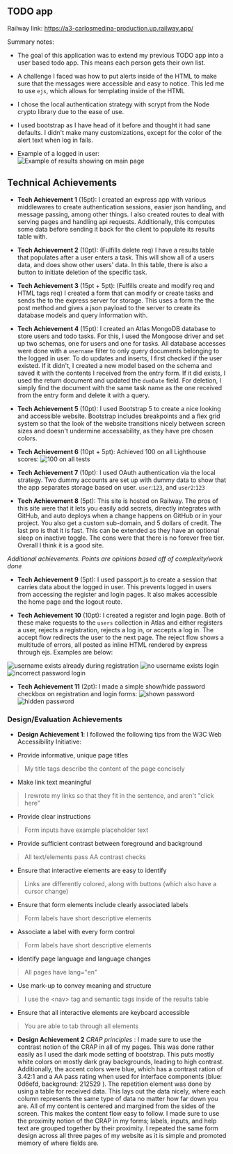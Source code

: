 ## TODO app

Railway link: https://a3-carlosmedina-production.up.railway.app/

Summary notes:

- The goal of this application was to extend my previous TODO app into a user based todo app. This means each person gets their own list.

- A challenge I faced was how to put alerts inside of the HTML to make sure that the messages were accessible and easy to notice. This led me to use `ejs`, which allows for templating inside of the HTML

- I chose the local authentication strategy with scrypt from the Node crypto library due to the ease of use.

- I used bootstrap as I have head of it before and thought it had sane defaults. I didn't make many customizations, except for the color of the alert text when log in fails.

- Example of a logged in user: ![Example of results showing on main page](/main_page.png)

## Technical Achievements

- **Tech Achievement 1** (15pt): I created an express app with various middlewares to create authentication sessions, easier json handling, and message passing, among other things. I also created routes to deal with serving pages and handling api requests. Additionally, this computes some data before sending it back for the client to populate its results table with.

- **Tech Achievement 2** (10pt): (Fulfills delete req) I have a results table that populates after a user enters a task. This will show all of a users data, and does show other users' data. In this table, there is also a button to initiate deletion of the specific task.

- **Tech Achievement 3** (15pt + 5pt): (Fulfills create and modify req and HTML tags req) I created a form that can modify or create tasks and sends the to the express server for storage. This uses a form the the post method and gives a json payload to the server to create its database models and query information with.

- **Tech Achievement 4** (15pt): I created an Atlas MongoDB database to store users and todo tasks. For this, I used the Mongoose driver and set up two schemas, one for users and one for tasks. All database accesses were done with a `username` filter to only query documents belonging to the logged in user. To do updates and inserts, I first checked if the user existed. If it didn't, I created a new model based on the schema and saved it with the contents I received from the entry form. If it did exists, I used the return document and updated the `dueDate` field. For deletion, I simply find the document with the same task name as the one received from the entry form and delete it with a query.

- **Tech Achievement 5** (10pt): I used Bootstrap 5 to create a nice looking and accessible website. Bootstrap includes breakpoints and a flex grid system so that the look of the website transitions nicely between screen sizes and doesn't undermine accessability, as they have pre chosen colors.

- **Tech Achievement 6** (10pt + 5pt): Achieved 100 on all Lighthouse scores: ![100 on all tests](/100_seo_after_robots.png)

- **Tech Achievement 7** (10pt): I used OAuth authentication via the local strategy. Two dummy accounts are set up with dummy data to show that the app separates storage based on user. `user`:`123`, and `user2`:`123`

- **Tech Achievement 8** (5pt): This site is hosted on Railway. The pros of this site were that it lets you easily add secrets, directly integrates with GitHub, and auto deploys when a change happens on GitHub or in your project. You also get a custom sub-domain, and 5 dollars of credit. The last pro is that it is fast. This can be extended as they have an optional sleep on inactive toggle. The cons were that there is no forever free tier. Overall I think it is a good site.

_Additional achievements. Points are opinions based off of complexity/work done_

- **Tech Achievement 9** (5pt): I used passport.js to create a session that carries data about the logged in user. This prevents logged in users from accessing the register and login pages. It also makes accessible the home page and the logout route.

- **Tech Achievement 10** (10pt): I created a register and login page. Both of these make requests to the `users` collection in Atlas and either registers a user, rejects a registration, rejects a log in, or accepts a log in. The accept flow redirects the user to the next page. The reject flow shows a multitude of errors, all posted as inline HTML rendered by express through ejs. Examples are below:

![username exists already during registration](/username_exists_register.png)
![no username exists login](/username_no_exist_login.png)
![incorrect password login](/incorrect_pass_login.png)

- **Tech Achievement 11** (2pt): I made a simple show/hide password checkbox on registration and login forms:
  ![shown password](/pass_show.png)
  ![hidden password](/pass_hide.png)

### Design/Evaluation Achievements

- **Design Achievement 1**: I followed the following tips from the W3C Web Accessibility Initiative:

- Provide informative, unique page titles

> My title tags describe the content of the page concisely

- Make link text meaningful

> I rewrote my links so that they fit in the sentence, and aren't "click here"

- Provide clear instructions

> Form inputs have example placeholder text

- Provide sufficient contrast between foreground and background

> All text/elements pass AA contrast checks

- Ensure that interactive elements are easy to identify

> Links are differently colored, along with buttons (which also have a cursor change)

- Ensure that form elements include clearly associated labels

> Form labels have short descriptive elements

- Associate a label with every form control

> Form labels have short descriptive elements

- Identify page language and language changes

> All pages have lang="en"

- Use mark-up to convey meaning and structure

> I use the \<nav\> tag and semantic tags inside of the results table

- Ensure that all interactive elements are keyboard accessible

> You are able to tab through all elements

- **Design Achievement 2** _CRAP principles_ : I made sure to use the contrast notion of the CRAP in all of my pages. This was done rather easily as I used the dark mode setting of bootstrap. This puts mostly white colors on mostly dark gray backgrounds, leading to high contrast. Additionally, the accent colors were blue, which has a contrast ration of 3.42:1 and a AA pass rating when used for interface components (blue: 0d6efd, background: 212529 ). The repetition element was done by using a table for received data. This lays out the data nicely, where each column represents the same type of data no matter how far down you are. All of my content is centered and margined from the sides of the screen. This makes the content flow easy to follow. I made sure to use the proximity notion of the CRAP in my forms; labels, inputs, and help text are grouped together by their proximity. I repeated the same form design across all three pages of my website as it is simple and promoted memory of where fields are.
